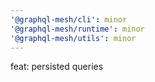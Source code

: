 ```yaml
---
'@graphql-mesh/cli': minor
'@graphql-mesh/runtime': minor
'@graphql-mesh/utils': minor
---
```


feat: persisted queries
